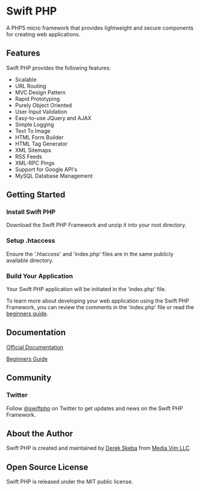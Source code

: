 # Swift PHP

A PHP5 micro framework that provides lightweight and secure components for creating web applications.

## Features

Swift PHP provides the following features:

* Scalable
* URL Routing
* MVC Design Pattern
* Rapid Prototyping
* Purely Object Oriented
* User Input Validation
* Easy-to-use JQuery and AJAX
* Simple Logging
* Text To Image
* HTML Form Builder
* HTML Tag Generator
* XML Sitemaps
* RSS Feeds
* XML-RPC Pings
* Support for Google API's
* MySQL Database Management

## Getting Started

### Install Swift PHP

Download the Swift PHP Framework and unzip it into your root directory.

### Setup .htaccess

Ensure the '.htaccess' and 'index.php' files are in the same publicly available directory.

### Build Your Application

Your Swift PHP application will be initiated in the 'index.php' file.

To learn more about developing your web application using the Swift PHP Framework, you can review the comments in the 'index.php' file or read the [beginners guide](http://swiftphp.org/learn/beginners-guide/).

## Documentation 

[Official Documentation](http://swiftphp.org/learn/documentation/)

[Beginners Guide](http://swiftphp.org/learn/beginners-guide/)

## Community

### Twitter

Follow [@swiftphp](http://www.twitter.com/swiftphp) on Twitter to get updates and news on the Swift PHP Framework.

## About the Author

Swift PHP is created and maintained by [Derek Skeba](http://derekskeba.com) from [Media Vim LLC](http://mediavim.com).

## Open Source License

Swift PHP is released under the MIT public license.